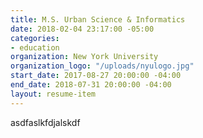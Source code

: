 ```yaml
---
title: M.S. Urban Science & Informatics
date: 2018-02-04 23:17:00 -05:00
categories:
- education
organization: New York University
organization_logo: "/uploads/nyulogo.jpg"
start_date: 2017-08-27 20:00:00 -04:00
end_date: 2018-07-31 20:00:00 -04:00
layout: resume-item
---
```


asdfaslkfdjalskdf